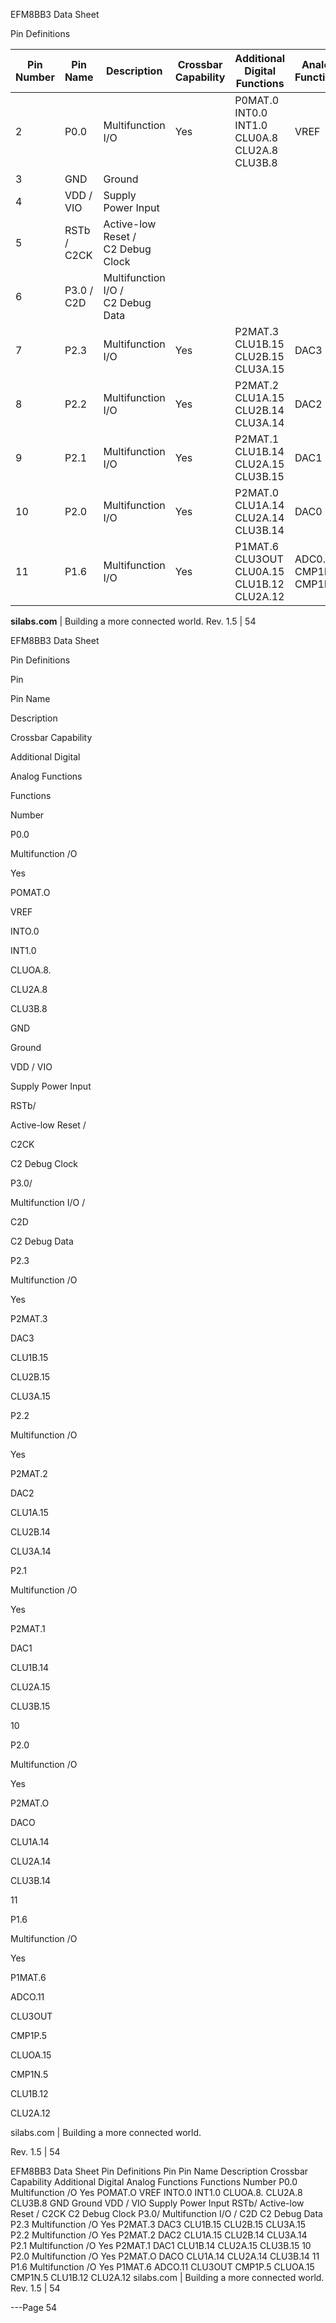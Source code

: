 EFM8BB3 Data Sheet

Pin Definitions







|Pin<br>Number|Pin Name|Description|Crossbar Capability|Additional Digital<br>Functions|Analog Functions|
|---|---|---|---|---|---|
|2|P0.0|Multifunction I/O|Yes|P0MAT.0<br>INT0.0<br>INT1.0<br>CLU0A.8<br>CLU2A.8<br>CLU3B.8|VREF|
|3|GND|Ground||||
|4|VDD / VIO|Supply Power Input||||
|5|RSTb /<br>C2CK|Active-low Reset /<br>C2 Debug Clock||||
|6|P3.0 /<br>C2D|Multifunction I/O /<br>C2 Debug Data||||
|7|P2.3|Multifunction I/O|Yes|P2MAT.3<br>CLU1B.15<br>CLU2B.15<br>CLU3A.15|DAC3|
|8|P2.2|Multifunction I/O|Yes|P2MAT.2<br>CLU1A.15<br>CLU2B.14<br>CLU3A.14|DAC2|
|9|P2.1|Multifunction I/O|Yes|P2MAT.1<br>CLU1B.14<br>CLU2A.15<br>CLU3B.15|DAC1|
|10|P2.0|Multifunction I/O|Yes|P2MAT.0<br>CLU1A.14<br>CLU2A.14<br>CLU3B.14|DAC0|
|11|P1.6|Multifunction I/O|Yes|P1MAT.6<br>CLU3OUT<br>CLU0A.15<br>CLU1B.12<br>CLU2A.12|ADC0.11<br>CMP1P.5<br>CMP1N.5|


**silabs.com** | Building a more connected world. Rev. 1.5 | 54



EFM8BB3 Data Sheet

Pin Definitions

Pin

Pin Name

Description

Crossbar Capability

Additional Digital

Analog Functions

Functions

Number

P0.0

Multifunction /O

Yes

POMAT.O

VREF

INTO.0

INT1.0

CLUOA.8.

CLU2A.8

CLU3B.8

GND

Ground

VDD / VIO

Supply Power Input

RSTb/

Active-low Reset /

C2CK

C2 Debug Clock

P3.0/

Multifunction I/O /

C2D

C2 Debug Data

P2.3

Multifunction /O

Yes

P2MAT.3

DAC3

CLU1B.15

CLU2B.15

CLU3A.15

P2.2

Multifunction /O

Yes

P2MAT.2

DAC2

CLU1A.15

CLU2B.14

CLU3A.14

P2.1

Multifunction /O

Yes

P2MAT.1

DAC1

CLU1B.14

CLU2A.15

CLU3B.15

10

P2.0

Multifunction /O

Yes

P2MAT.O

DACO

CLU1A.14

CLU2A.14

CLU3B.14

11

P1.6

Multifunction /O

Yes

P1MAT.6

ADCO.11

CLU3OUT

CMP1P.5

CLUOA.15

CMP1N.5

CLU1B.12

CLU2A.12

silabs.com | Building a more connected world.

Rev. 1.5 | 54

EFM8BB3 Data Sheet
Pin Definitions
Pin Pin Name Description Crossbar Capability Additional Digital Analog Functions
Functions
Number
P0.0 Multifunction /O Yes POMAT.O VREF
INTO.0
INT1.0
CLUOA.8.
CLU2A.8
CLU3B.8
GND Ground
VDD / VIO Supply Power Input
RSTb/ Active-low Reset /
C2CK C2 Debug Clock
P3.0/ Multifunction I/O /
C2D C2 Debug Data
P2.3 Multifunction /O Yes P2MAT.3 DAC3
CLU1B.15
CLU2B.15
CLU3A.15
P2.2 Multifunction /O Yes P2MAT.2 DAC2
CLU1A.15
CLU2B.14
CLU3A.14
P2.1 Multifunction /O Yes P2MAT.1 DAC1
CLU1B.14
CLU2A.15
CLU3B.15
10 P2.0 Multifunction /O Yes P2MAT.O DACO
CLU1A.14
CLU2A.14
CLU3B.14
11 P1.6 Multifunction /O Yes P1MAT.6 ADCO.11
CLU3OUT CMP1P.5
CLUOA.15 CMP1N.5
CLU1B.12
CLU2A.12
silabs.com | Building a more connected world. Rev. 1.5 | 54


---Page 54 

